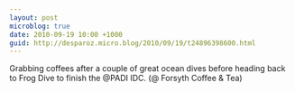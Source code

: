 ```yaml
---
layout: post
microblog: true
date: 2010-09-19 10:00 +1000
guid: http://desparoz.micro.blog/2010/09/19/t24896398600.html
---
```

Grabbing coffees after a couple of great ocean dives before heading back to Frog Dive to finish the @PADI IDC. (@ Forsyth Coffee &amp; Tea)
